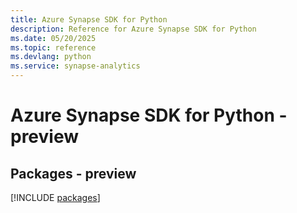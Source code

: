 ```yaml
---
title: Azure Synapse SDK for Python
description: Reference for Azure Synapse SDK for Python
ms.date: 05/20/2025
ms.topic: reference
ms.devlang: python
ms.service: synapse-analytics
---
```

# Azure Synapse SDK for Python - preview
## Packages - preview
[!INCLUDE [packages](synapse-index.md)]